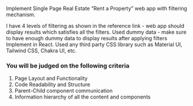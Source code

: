 Implement Single Page Real Estate “Rent a Property” web app with filtering mechanism.

I have 4 levels of filtering as shown in the reference link - web app should display results which satisfies all the filters.
Used dummy data - make sure to have enough dummy data to display results after applying filters
Implement in React.
Used any third party CSS library such as Material UI, Tailwind CSS, Chakra UI, etc.

### You will be judged on the following criteria

1. Page Layout and Functionality
2. Code Readability and Structure
3. Parent-Child component communication
4. Information hierarchy of all the content and components
